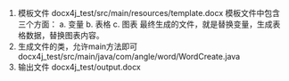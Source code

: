 1. 模板文件 
	docx4j_test/src/main/resources/template.docx
	模板文件中包含三个方面：
		a. 变量
		b. 表格
		c. 图表
	最终生成的文件，就是替换变量，生成表格数据，替换图表内容。
2. 生成文件的类，允许main方法即可
	docx4j_test/src/main/java/com/angle/word/WordCreate.java
3. 输出文件
	docx4j_test/output.docx
